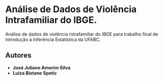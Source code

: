 # Análise de Dados de Violência Intrafamiliar do IBGE.
Análise de dados de violência intrafamiliar do IBGE para trabalho final de Introdução à Inferência Estatística da UFABC.

## Autores
* **José Juliano Amorim Silva** 
* **Luiza Bistane Spetic** 

